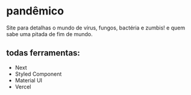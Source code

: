 <h1>pandêmico</h1>
<p>Site para detalhas o mundo de vírus, fungos, bactéria e zumbis! e quem sabe uma pitada de fim de mundo.</p>

<h2>todas ferramentas:</h2>
<ul>
<li>Next</li>
<li>Styled Component </li>
<li>Material UI </li>
<li>Vercel</li>
<ul/>
